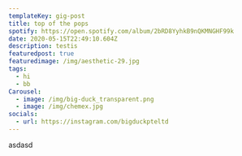 ```yaml
---
templateKey: gig-post
title: top of the pops
spotify: https://open.spotify.com/album/2bRD8YyhkB9nQKMNGHF99k
date: 2020-05-15T22:49:10.604Z
description: testis
featuredpost: true
featuredimage: /img/aesthetic-29.jpg
tags:
  - hi
  - bb
Carousel:
  - image: /img/big-duck_transparent.png
  - image: /img/chemex.jpg
socials:
  - url: https://instagram.com/bigduckpteltd
---
```

asdasd